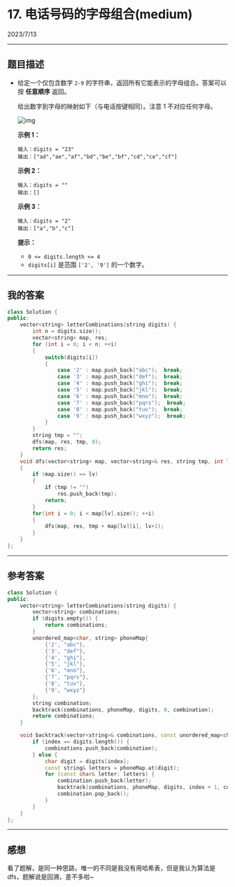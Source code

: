 # 17. 电话号码的字母组合(medium)

2023/7/13

---

## 题目描述

- 给定一个仅包含数字 `2-9` 的字符串，返回所有它能表示的字母组合。答案可以按 **任意顺序** 返回。

  给出数字到字母的映射如下（与电话按键相同）。注意 1 不对应任何字母。

  ![img](https://raw.githubusercontent.com/Tianjiangyigeyi/img/master/202307132219169.png)

   

  **示例 1：**

  ```
  输入：digits = "23"
  输出：["ad","ae","af","bd","be","bf","cd","ce","cf"]
  ```

  **示例 2：**

  ```
  输入：digits = ""
  输出：[]
  ```

  **示例 3：**

  ```
  输入：digits = "2"
  输出：["a","b","c"]
  ```

   

  **提示：**

  - `0 <= digits.length <= 4`
  - `digits[i]` 是范围 `['2', '9']` 的一个数字。

----

## 我的答案

```c++
class Solution {
public:
    vector<string> letterCombinations(string digits) {
        int n = digits.size();
        vector<string> map, res;
        for (int i = 0; i < n; ++i)
        {
            switch(digits[i])
            {
                case '2' : map.push_back("abc");  break;
                case '3' : map.push_back("def");  break;
                case '4' : map.push_back("ghi");  break;
                case '5' : map.push_back("jkl");  break;
                case '6' : map.push_back("mno");  break;
                case '7' : map.push_back("pqrs");  break;
                case '8' : map.push_back("tuv");  break;
                case '9' : map.push_back("wxyz");  break;
            }
        }
        string tmp = "";
        dfs(map, res, tmp, 0);
        return res;
    }
    void dfs(vector<string> map, vector<string>& res, string tmp, int lv)
    {
        if (map.size() == lv)
        {
            if (tmp != "")
                res.push_back(tmp);
            return;
        }
        for(int i = 0; i < map[lv].size(); ++i)
        {
            dfs(map, res, tmp + map[lv][i], lv+1);
        }
    }
};
```

---

## 参考答案

```c++
class Solution {
public:
    vector<string> letterCombinations(string digits) {
        vector<string> combinations;
        if (digits.empty()) {
            return combinations;
        }
        unordered_map<char, string> phoneMap{
            {'2', "abc"},
            {'3', "def"},
            {'4', "ghi"},
            {'5', "jkl"},
            {'6', "mno"},
            {'7', "pqrs"},
            {'8', "tuv"},
            {'9', "wxyz"}
        };
        string combination;
        backtrack(combinations, phoneMap, digits, 0, combination);
        return combinations;
    }

    void backtrack(vector<string>& combinations, const unordered_map<char, string>& phoneMap, const string& digits, int index, string& combination) {
        if (index == digits.length()) {
            combinations.push_back(combination);
        } else {
            char digit = digits[index];
            const string& letters = phoneMap.at(digit);
            for (const char& letter: letters) {
                combination.push_back(letter);
                backtrack(combinations, phoneMap, digits, index + 1, combination);
                combination.pop_back();
            }
        }
    }
};
```

---

## 感想

看了题解，是同一种思路，唯一的不同是我没有用哈希表，但是我认为算法是dfs，题解说是回溯，差不多啦~


